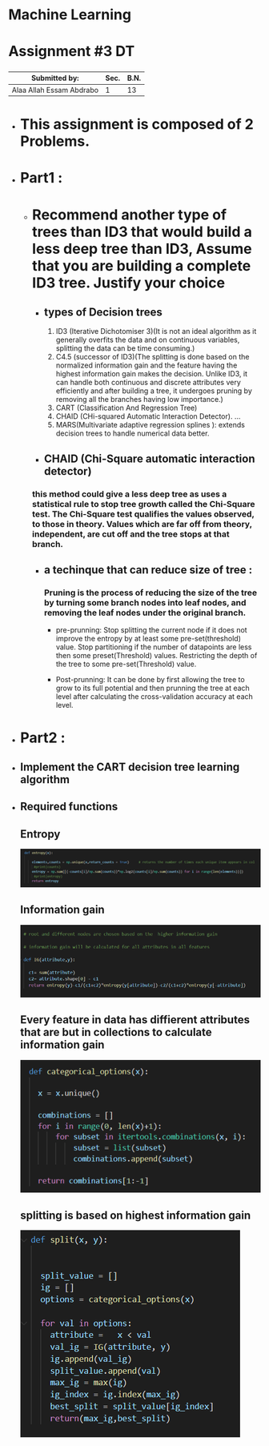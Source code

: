 # Machine Learning

# Assignment #3  DT

##### 

| Submitted by:            | Sec. | B.N. |
| ------------------------ | ---- | ---- |
| Alaa Allah Essam Abdrabo | 1    | 13   |

* # This assignment is composed of 2 Problems.

* # Part1 :

  * #  Recommend another type of trees than ID3 that would build a less deep tree than ID3, Assume that you are building a complete ID3 tree. Justify your choice

    * ## types of Decision trees
    
       1. ID3 (Iterative Dichotomiser 3)(It is not an ideal algorithm as it generally overfits the data and on continuous variables, splitting the data can be time consuming.)
       2. C4.5 (successor of ID3)(The splitting is done based on the normalized information gain and the feature having the highest information gain makes the decision. Unlike ID3, it can handle both continuous and discrete attributes very efficiently and after building a tree, it undergoes pruning by removing all the branches having low importance.)
       3. CART (Classification And Regression Tree)
       4. CHAID (CHi-squared Automatic Interaction Detector). ...
       5. MARS(Multivariate adaptive regression splines ): extends decision trees to handle numerical data better.

    * ## CHAID (Chi-Square automatic interaction detector) 
    ### this method could give a less deep tree as uses a statistical rule to stop tree growth called the Chi-Square test. The Chi-Square test qualifies the values observed, to those in theory. Values which are far off from theory, independent, are cut off and the tree stops at that branch.

    * ## a techinque that can reduce size of tree :
 
      ### Pruning is the process of reducing the size of the tree by turning some branch nodes into leaf nodes, and removing the leaf nodes under the original branch.

      * pre-prunning:
        Stop splitting the current node if it does not improve the entropy by at least some pre-set(threshold) value.
        Stop partitioning if the number of datapoints are less then some preset(Threshold) values.
        Restricting the depth of the tree to some pre-set(Threshold) value.

      * Post-prunning:
        It can be done by first allowing the tree to grow to its full potential and then prunning the tree at each level after calculating the cross-validation accuracy at each level.


* # Part2 :

 * ## Implement the CART decision tree learning algorithm
 
 * ## Required functions

    ## Entropy

    ![Image](entropy.PNG)

    ## Information gain
    
    ![Image](IG.PNG)

    ## Every feature in data has diffierent attributes that are but in collections to calculate information gain

    ![Image](Options.PNG)

    ## splitting is based on highest information gain

    ![Image](split.PNG)



    